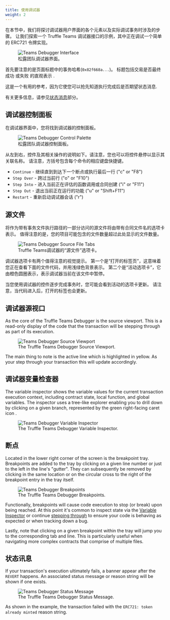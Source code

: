 ```yaml
---
title: 使用调试器
weight: 2
---
```


在本节中，我们将探讨调试器用户界面的各个元素以及实际调试事务时涉及的步骤。
让我们探索一个 Truffle Teams 调试器接口的示例，其中正在调试一个简单的 ERC721 令牌实现。

<figure class="screenshot">
  <img class="figure-shadow mb-2 w-100" src="/img/docs/teams/debugger-transaction-01.png" alt="Teams Debugger Interface">
  <figcaption class="text-center">松露团队调试器界面。</figcaption>
</figure>

首先要注意的是页面标题中的事务哈希(`0x82f668a...`)。
标题包括交易是否最终成功<i class="fas fa-check-circle" style="color: #00A311"></i> 或失败 <i class="fas fa-times-circle" style="color: #D60000"></i>的直观表示 .

这是一个有用的参考，因为它使您可以抢先知道执行完成后是否期望状态消息.

有关更多信息，请参见[状态消息](/docs/teams/debugger/using-the-debugger#status-messages)部分。

## 调试器控制面板

在调试器界面中，您将找到调试器的控制面板。

<figure class="screenshot">
  <img class="figure-shadow mb-2 w-50" src="/img/docs/teams/debugger-control-palette.png" alt="Teams Debugger Control Palette">
  <figcaption class="text-center">松露团队调试器控制面板。</figcaption>
</figure>

从左到右，控件及其相关操作的说明如下。请注意，您也可以将控件悬停以显示其关联名称。
请注意，方括号包含每个命令的相应键盘快捷键。

- <code>Continue</code> - 继续直到到达下一个断点或执行最后一行 ("c" or "F8")
- <code>Step Over</code> - 跨过当前行 ("o" or "F10")
- <code>Step Into</code> - 进入当前正在评估的函数调用或合同创建 ("i" or "F11")
- <code>Step Out</code> - 退出当前正在运行的功能 ("u" or "Shift+F11")
- <code>Restart</code> - 重新启动调试器会话 ("r")

## 源文件

将作为带有事务文件执行路径的一部分访问的源文件将由带有合同文件名的选项卡表示。
值得注意的是，您的项目可能包含的文件数量超过此处显示的文件数量。

<figure class="screenshot">
  <img class="figure-shadow mb-2 w-50" src="/img/docs/teams/debugger-interface-tabs.png" alt="Teams Debugger Source File Tabs">
  <figcaption class="text-center">Truffle Teams调试器的“源文件”选项卡。</figcaption>
</figure>

调试器选项卡有两个值得注意的视觉提示。
第一个是“打开的标签页”，这意味着您正在查看下面的文件代码，并用浅绿色背景表示。
第二个是“活动选项卡”，它由橙色圆圈<i class="fas fa-dot-circle" style="color: #dc9e5b"></i>表示，表示调试器当前在该文件中暂停。

当您使用调试器的控件逐步完成事务时，您可能会看到活动的选项卡更新。
请注意，当代码进入后，打开的标签也会更新。

## 调试器源视口

As the core of the Truffle Teams Debugger is the source viewport.
This is a read-only display of the code that the transaction will be stepping through as part of its execution.

<figure class="screenshot">
  <img class="figure-shadow mb-2 w-50" src="/img/docs/teams/debugger-source-viewport.png" alt="Teams Debugger Source Viewport">
  <figcaption class="text-center">The Truffle Teams Debugger Source Viewport.</figcaption>
</figure>

The main thing to note is the active line which is highlighted in yellow.
As your step through your transaction this will update accordingly.

## 调试器变量检查器

The variable inspector shows the variable values for the current transaction execution context, including contract state, local function, and global variables.
The inspector uses a tree-like explorer enabling you to drill down by clicking on a given branch, represented by the green right-facing caret icon <i class="fas fa-caret-right" style="color: #17B89D"></i>.

<figure class="screenshot">
  <img class="figure-shadow mb-2 w-50" src="/img/docs/teams/debugger-variables.png" alt="Teams Debugger Variable Inspector">
  <figcaption class="text-center">The Truffle Teams Debugger Variable Inspector.</figcaption>
</figure>

## 断点

Located in the lower right corner of the screen is the breakpoint tray.
Breakpoints are added to the tray by clicking on a given line number or just to the left in the line's "gutter".
They can subsequently be removed by clicking in the same location or on the circular cross <i class="fas fa-times-circle" style="color: #BCA296"></i> to the right of the breakpoint entry in the tray itself.

<figure class="screenshot">
  <img class="figure-shadow mb-2 w-100" src="/img/docs/teams/debugger-breakpoints.png" alt="Teams Debugger Breakpoints">
  <figcaption class="text-center">The Truffle Teams Debugger Breakpoints.</figcaption>
</figure>

Functionally, breakpoints will cause code execution to stop (or break) upon being reached.
At this point it's common to inspect state via the [Variable Inspector](#debugger-variable-inspector) or continue [stepping through](#debugger-control-palette) to ensure your code is behaving as expected or when tracking down a bug.

Lastly, note that clicking on a given breakpoint within the tray will jump you to the corresponding tab and line.
This is particularly useful when navigating more complex contracts that comprise of multiple files.

## 状态讯息

If your transaction's execution ultimately fails, a banner appear after the `REVERT` happens.
An associated status message or reason string will be shown if one exists.

<figure class="screenshot">
  <img class="figure-shadow mb-2 w-100" src="/img/docs/teams/debugger-status-message.png" alt="Teams Debugger Status Message">
  <figcaption class="text-center">The Truffle Teams Debugger Status Message.</figcaption>
</figure>

As shown in the example, the transaction failed with the `ERC721: token already minted` reason string.
